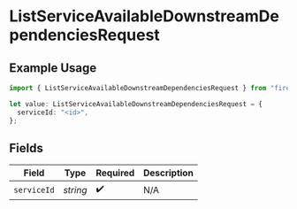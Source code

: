 # ListServiceAvailableDownstreamDependenciesRequest

## Example Usage

```typescript
import { ListServiceAvailableDownstreamDependenciesRequest } from "firehydrant-typescript-sdk/models/operations";

let value: ListServiceAvailableDownstreamDependenciesRequest = {
  serviceId: "<id>",
};
```

## Fields

| Field              | Type               | Required           | Description        |
| ------------------ | ------------------ | ------------------ | ------------------ |
| `serviceId`        | *string*           | :heavy_check_mark: | N/A                |